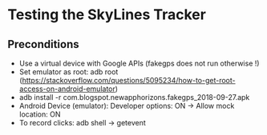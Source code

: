 # Testing the SkyLines Tracker


## Preconditions
* Use a virtual device with Google APIs (fakegps does not run otherwise !)
* Set emulator as root: adb root (https://stackoverflow.com/questions/5095234/how-to-get-root-access-on-android-emulator)
* adb install -r com.blogspot.newapphorizons.fakegps_2018-09-27.apk
* Android Device (emulator): Developer options: ON ->  Allow mock location: ON
* To record clicks: adb shell -> getevent
